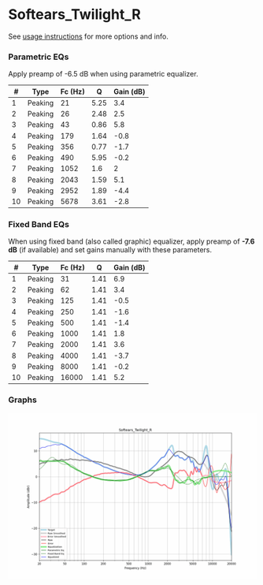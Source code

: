# Softears_Twilight_R
See [usage instructions](https://github.com/jaakkopasanen/AutoEq#usage) for more options and info.

### Parametric EQs
Apply preamp of -6.5 dB when using parametric equalizer.

|   # | Type    |   Fc (Hz) |    Q |   Gain (dB) |
|-----|---------|-----------|------|-------------|
|   1 | Peaking |        21 | 5.25 |         3.4 |
|   2 | Peaking |        26 | 2.48 |         2.5 |
|   3 | Peaking |        43 | 0.86 |         5.8 |
|   4 | Peaking |       179 | 1.64 |        -0.8 |
|   5 | Peaking |       356 | 0.77 |        -1.7 |
|   6 | Peaking |       490 | 5.95 |        -0.2 |
|   7 | Peaking |      1052 | 1.6  |         2   |
|   8 | Peaking |      2043 | 1.59 |         5.1 |
|   9 | Peaking |      2952 | 1.89 |        -4.4 |
|  10 | Peaking |      5678 | 3.61 |        -2.8 |

### Fixed Band EQs
When using fixed band (also called graphic) equalizer, apply preamp of **-7.6 dB** (if available) and set gains manually with these parameters.

|   # | Type    |   Fc (Hz) |    Q |   Gain (dB) |
|-----|---------|-----------|------|-------------|
|   1 | Peaking |        31 | 1.41 |         6.9 |
|   2 | Peaking |        62 | 1.41 |         3.4 |
|   3 | Peaking |       125 | 1.41 |        -0.5 |
|   4 | Peaking |       250 | 1.41 |        -1.6 |
|   5 | Peaking |       500 | 1.41 |        -1.4 |
|   6 | Peaking |      1000 | 1.41 |         1.8 |
|   7 | Peaking |      2000 | 1.41 |         3.6 |
|   8 | Peaking |      4000 | 1.41 |        -3.7 |
|   9 | Peaking |      8000 | 1.41 |        -0.2 |
|  10 | Peaking |     16000 | 1.41 |         5.2 |

### Graphs
![](./Softears_Twilight_R.png)
